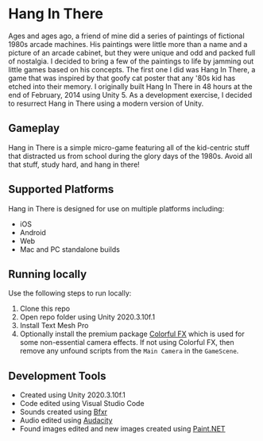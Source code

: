 # Hang In There
Ages and ages ago, a friend of mine did a series of paintings of fictional 1980s arcade machines. His paintings were little more than a name and a picture of an arcade cabinet, but they were unique and odd and packed full of nostalgia. I decided to bring a few of the paintings to life by jamming out little games based on his concepts. The first one I did was Hang In There, a game that was inspired by that goofy cat poster that any '80s kid has etched into their memory. I originally built Hang In There in 48 hours at the end of February, 2014 using Unity 5. As a development exercise, I decided to resurrect Hang in There using a modern version of Unity.  

## Gameplay
Hang in There is a simple micro-game featuring all of the kid-centric stuff that distracted us from school during the glory days of the 1980s. Avoid all that stuff, study hard, and hang in there! 

## Supported Platforms
Hang in There is designed for use on multiple platforms including:
- iOS
- Android
- Web
- Mac and PC standalone builds

## Running locally
Use the following steps to run locally:
1. Clone this repo
2. Open repo folder using Unity 2020.3.10f.1
3. Install Text Mesh Pro
4. Optionally install the premium package [Colorful FX](https://assetstore.unity.com/packages/vfx/shaders/fullscreen-camera-effects/colorful-fx-44845#description) which is used for some non-essential camera effects. If not using Colorful FX, then remove any unfound scripts from the `Main Camera` in the `GameScene`. 

## Development Tools
- Created using Unity 2020.3.10f.1
- Code edited using Visual Studio Code
- Sounds created using [Bfxr](https://www.bfxr.net/)
- Audio edited using [Audacity](https://www.audacityteam.org/)
- Found images edited and new images created using [Paint.NET](https://www.getpaint.net/)

